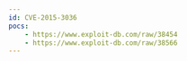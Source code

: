 ```yaml
---
id: CVE-2015-3036
pocs:
    - https://www.exploit-db.com/raw/38454
    - https://www.exploit-db.com/raw/38566
---
```

